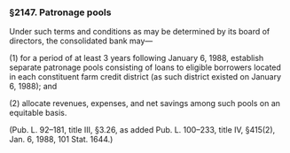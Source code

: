 ### §2147. Patronage pools ###

Under such terms and conditions as may be determined by its board of directors, the consolidated bank may—

(1) for a period of at least 3 years following January 6, 1988, establish separate patronage pools consisting of loans to eligible borrowers located in each constituent farm credit district (as such district existed on January 6, 1988); and

(2) allocate revenues, expenses, and net savings among such pools on an equitable basis.

(Pub. L. 92–181, title III, §3.26, as added Pub. L. 100–233, title IV, §415(2), Jan. 6, 1988, 101 Stat. 1644.)